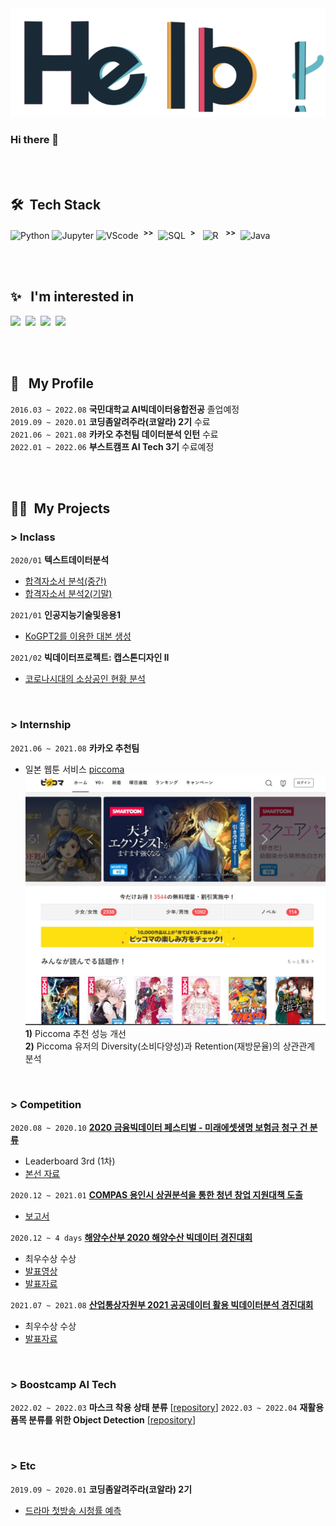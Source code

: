 <img src="https://github.com/ChoiHongrok/ChoiHongrok/blob/main/hello.gif" alt="hello-gif">

<br>

### Hi there 👋

<br>
<br>

## 🛠 &nbsp;Tech Stack
![Python](https://img.shields.io/badge/-Python-05122A?style=flat&logo=python) 
![Jupyter](https://img.shields.io/badge/-Jupyter-05122A?style=flat&logo=Jupyter)
![VScode](https://img.shields.io/badge/-VScode-05122A?style=flat&logo=visual-studio-code&logoColor=007ACC)
&nbsp;<sup>__>>__</sup>&nbsp;
![SQL](https://img.shields.io/badge/-SQL-05122A?style=flat&logo=MySQL&logoColor=00758F)&nbsp; <sup>__>__</sup> &nbsp;
![R](https://img.shields.io/badge/-R-05122A?style=flat&logo=R&logoColor=276DC3)
&nbsp; <sup>__>>__</sup>&nbsp; 
![Java](https://img.shields.io/badge/-Java-05122A?style=flat&logo=Java&logoColor=FFA518)

<br>
<br>

## ✨ &nbsp; I'm interested in
![](https://img.shields.io/badge/-DataScience-05122A?style=fla&logo=NumPy)&nbsp;
![](https://img.shields.io/badge/-DataAnalysis-05122A?style=flat&logo=pandas)&nbsp;
![](https://img.shields.io/badge/-MachineLearning-05122A?style=flat&logo=scikit-learn)&nbsp;
![](https://img.shields.io/badge/-DeepLearning-05122A?style=flat&logo=pytorch)&nbsp;

<br>
<br>

## 👨 &nbsp; My Profile

`2016.03 ~ 2022.08` __국민대학교 AI빅데이터융합전공__ 졸업예정<br>
`2019.09 ~ 2020.01` __코딩좀알려주라(코알라) 2기__ 수료<br>
`2021.06 ~ 2021.08` __카카오 추천팀 데이터분석 인턴__ 수료<br>
`2022.01 ~ 2022.06` __부스트캠프 AI Tech 3기__ 수료예정<br>

<br>
<br>

## 🏃‍♂️&nbsp; My Projects 
### > Inclass
`2020/01` __텍스트데이터분석__ 
- [합격자소서 분석(중간)](https://www.notion.so/72c28cd6c6214fb7a29a4144bd83fd9b)
- [합격자소서 분석2(기말)](https://www.notion.so/2-7f183c68f92f4f2ab2a28bc4427f8eb4)

`2021/01` __인공지능기술및응용1__
- [KoGPT2를 이용한 대본 생성](https://www.notion.so/KoGPT2-209c9ac850e64de289c999abf3e63416)

`2021/02` __빅데이터프로젝트: 캡스톤디자인 II__
- [코로나시대의 소상공인 현황 분석](https://www.notion.so/fbee95edf9214f128115ccbceb0a1693)

<br>

### > Internship 
`2021.06 ~ 2021.08` __카카오 추천팀__ 
- 일본 웹툰 서비스 [piccoma](https://piccoma.com/web/)<br>
<img src="https://github.com/ChoiHongrok/ChoiHongrok/blob/main/piccoma.jpg" alt="piccoma" width=500 height=400><br>
__1)__ Piccoma 추천 성능 개선<br>
__2)__ Piccoma 유저의 Diversity(소비다양성)과 Retention(재방문율)의 상관관계 분석

<br>

### > Competition
`2020.08 ~ 2020.10` [__2020 금융빅데이터 페스티벌 - 미래에셋생명 보험금 청구 건 분류__](https://programmers.co.kr/competitions/252/2020-miraeasset)
- Leaderboard 3rd (1차)
- [본선 자료](https://www.notion.so/2020-5ea778590338459aabbe72317a17eec2)

`2020.12 ~ 2021.01` [__COMPAS 용인시 상권분석을 통한 청년 창업 지원대책 도출__](https://compas.lh.or.kr/subj/past/info?subjNo=SBJ_2012_002)
- [보고서](https://www.notion.so/COMPAS-6a1ac824e7574845ab391f1e1afa28f8)

`2020.12 ~ 4 days` [__해양수산부 2020 해양수산 빅데이터 경진대회__](http://www.usmac.or.kr/kr/html/sub05/0501.html?mode=V&no=440666db1e6e35baa5d24626c77f7f2f)
- 최우수상 수상
- [발표영상](https://youtu.be/y9TjQuj7Jjw)
- [발표자료](https://www.notion.so/2020-1e8c72a4d3ad46bd87bc04fcfc25fdb2)

`2021.07 ~ 2021.08` [__산업통상자원부 2021 공공데이터 활용 빅데이터분석 경진대회__](http://www.datacontest.kr/board/view/winning/3458)
- 최우수상 수상
- [발표자료](https://www.notion.so/2021-cad7d079df474de980bda9014bf5abbb)

<br>

### > Boostcamp AI Tech
`2022.02 ~ 2022.03` __마스크 착용 상태 분류__ [[repository](https://github.com/ChoiHongrok/level1-image-classification-level1-cv-14)]
`2022.03 ~ 2022.04` __재활용 품목 분류를 위한 Object Detection__ [[repository](https://github.com/ChoiHongrok/level2-object-detection-level2-cv-12)]

<br>

### > Etc
`2019.09 ~ 2020.01` __코딩좀알려주라(코알라) 2기__
- [드라마 첫방송 시청률 예측](https://www.notion.so/9ff953cbe12041b59603a77b9558359c)

<!--
**ChoiHongrok/ChoiHongrok** is a ✨ _special_ ✨ repository because its `README.md` (this file) appears on your GitHub profile.

Here are some ideas to get you started:

- 🔭 I’m currently working on ...
- 🌱 I’m currently learning ...
- 👯 I’m looking to collaborate on ...
- 🤔 I’m looking for help with ...
- 💬 Ask me about ...
- 📫 How to reach me: ...
- 😄 Pronouns: ...
- ⚡ Fun fact: ...
👨‍💻
-->
